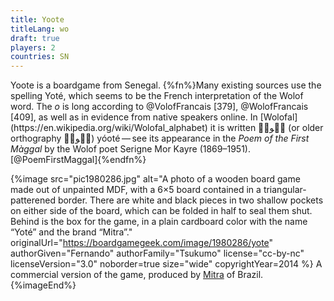 ```yaml
---
title: Yoote
titleLang: wo
draft: true
players: 2
countries: SN
---
```


<p class="lead">
<span class="aka noun" lang="wo">Yoote</span> is a boardgame from Senegal.
{%fn%}Many existing sources use the spelling <span class="aka noun" lang="fr">Yoté</span>, which seems to be the French interpretation of the Wolof word. The <i>o</i> is long according to @VolofFrancais [379], @WolofFrancais [409], as well as in evidence from native speakers online. In [Wolofal](https://en.wikipedia.org/wiki/Wolofal_alphabet) it is written <span lang="wo-Arab" class="aka">يࣸوتࣺ</span> (or older orthography <span lang="wo-Arab" class="aka">يࣸوتٜ</span>) <span lang="wo-Latn">yóoté</span> — see its appearance in the <cite>Poem of the First Màggal</cite> by the Wolof poet Serigne Mor Kayre (1869–1951).[@PoemFirstMaggal]{%endfn%}
</p>

{%image src="pic1980286.jpg" alt="A photo of a wooden board game made out of unpainted MDF, with a 6×5 board contained in a triangular-patterened border. There are white and black pieces in two shallow pockets on either side of the board, which can be folded in half to seal them shut. Behind is the box for the game, in a plain cardboard color with the name “Yoté” and the brand “Mitra”." originalUrl="https://boardgamegeek.com/image/1980286/yote"
authorGiven="Fernando"
authorFamily="Tsukumo"
license="cc-by-nc"
licenseVersion="3.0"
noborder=true
size="wide"
copyrightYear=2014 %}
A commercial version of the game, produced by [Mitra](https://www.mitrajogos.com.br/) of Brazil.
{%imageEnd%}
